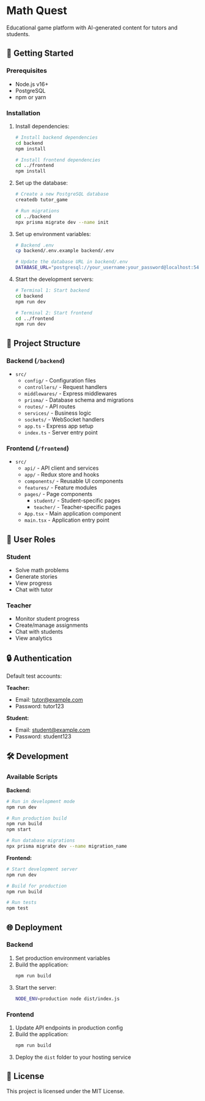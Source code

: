 # Math Quest

Educational game platform with AI-generated content for tutors and students.

## 🚀 Getting Started

### Prerequisites
- Node.js v16+
- PostgreSQL
- npm or yarn

### Installation

1. Install dependencies:
   ```bash
   # Install backend dependencies
   cd backend
   npm install
   
   # Install frontend dependencies
   cd ../frontend
   npm install
   ```

2. Set up the database:
   ```bash
   # Create a new PostgreSQL database
   createdb tutor_game
   
   # Run migrations
   cd ../backend
   npx prisma migrate dev --name init
   ```

3. Set up environment variables:
   ```bash
   # Backend .env
   cp backend/.env.example backend/.env
   
   # Update the database URL in backend/.env
   DATABASE_URL="postgresql://your_username:your_password@localhost:5432/tutor_game?schema=public"
   ```

4. Start the development servers:
   ```bash
   # Terminal 1: Start backend
   cd backend
   npm run dev
   
   # Terminal 2: Start frontend
   cd ../frontend
   npm run dev
   ```

## 📂 Project Structure

### Backend (`/backend`)
- `src/`
  - `config/` - Configuration files
  - `controllers/` - Request handlers
  - `middlewares/` - Express middlewares
  - `prisma/` - Database schema and migrations
  - `routes/` - API routes
  - `services/` - Business logic
  - `sockets/` - WebSocket handlers
  - `app.ts` - Express app setup
  - `index.ts` - Server entry point

### Frontend (`/frontend`)
- `src/`
  - `api/` - API client and services
  - `app/` - Redux store and hooks
  - `components/` - Reusable UI components
  - `features/` - Feature modules
  - `pages/` - Page components
    - `student/` - Student-specific pages
    - `teacher/` - Teacher-specific pages
  - `App.tsx` - Main application component
  - `main.tsx` - Application entry point

## 👥 User Roles

### Student
- Solve math problems
- Generate stories
- View progress
- Chat with tutor

### Teacher
- Monitor student progress
- Create/manage assignments
- Chat with students
- View analytics

## 🔒 Authentication

Default test accounts:

**Teacher:**
- Email: tutor@example.com
- Password: tutor123

**Student:**
- Email: student@example.com
- Password: student123

## 🛠 Development

### Available Scripts

**Backend:**
```bash
# Run in development mode
npm run dev

# Run production build
npm run build
npm start

# Run database migrations
npx prisma migrate dev --name migration_name
```

**Frontend:**
```bash
# Start development server
npm run dev

# Build for production
npm run build

# Run tests
npm test
```

## 🌐 Deployment

### Backend
1. Set production environment variables
2. Build the application:
   ```bash
   npm run build
   ```
3. Start the server:
   ```bash
   NODE_ENV=production node dist/index.js
   ```

### Frontend
1. Update API endpoints in production config
2. Build the application:
   ```bash
   npm run build
   ```
3. Deploy the `dist` folder to your hosting service

## 📝 License

This project is licensed under the MIT License.
